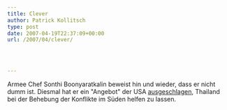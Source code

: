 ```yaml
---
title: Clever
author: Patrick Kollitsch
type: post
date: 2007-04-19T22:37:09+00:00
url: /2007/04/clever/




---
```

Armee Chef Sonthi Boonyaratkalin beweist hin und wieder, dass er nicht dumm ist. Diesmal hat er ein "Angebot" der <span class="caps">USA</span> [ausgeschlagen][1], Thailand bei der Behebung der Konflikte im S&uuml;den helfen zu lassen.

 [1]: http://www.bangkokpost.com/breaking_news/breakingnews.php?id=118210